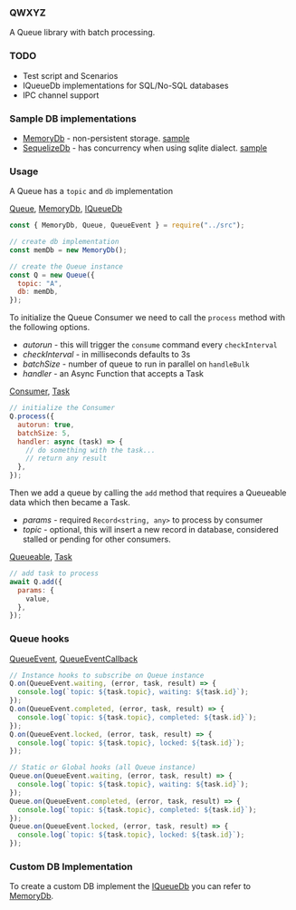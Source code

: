 ### QWXYZ

A Queue library with batch processing.

### TODO

- Test script and Scenarios
- IQueueDb implementations for SQL/No-SQL databases
- IPC channel support

### Sample DB implementations

- [MemoryDb](./src/implementations/db-in-memory.ts) - non-persistent storage. [sample](./sample/scenarios/q-consumer.ts)
- [SequelizeDb](./sample/implementations/db-sequelize.ts) - has concurrency when using sqlite dialect. [sample](./sample/scenarios/q-sequelize.ts)

### Usage

A Queue has a `topic` and `db` implementation

[Queue](./src/implementations/queue.ts),
[MemoryDb](./src/implementations/db-in-memory.ts),
[IQueueDb](./src/interfaces/IQueueDb.ts)

```js
const { MemoryDb, Queue, QueueEvent } = require("../src");

// create db implementation
const memDb = new MemoryDb();

// create the Queue instance
const Q = new Queue({
  topic: "A",
  db: memDb,
});
```

To initialize the Queue Consumer we need to call the `process` method with the following options.

- _autorun_ - this will trigger the `consume` command every `checkInterval`
- _checkInterval_ - in milliseconds defaults to 3s
- _batchSize_ - number of queue to run in parallel on `handleBulk`
- _handler_ - an Async Function that accepts a Task

[Consumer](./src/implementations/consumer.ts),
[Task](./src/implementations/task.ts)

```js
// initialize the Consumer
Q.process({
  autorun: true,
  batchSize: 5,
  handler: async (task) => {
    // do something with the task...
    // return any result
  },
});
```

Then we add a queue by calling the `add` method that requires a Queueable data which then became a Task.

- _params_ - required `Record<string, any>` to process by consumer
- _topic_ - optional, this will insert a new record in database, considered stalled or pending for other consumers.

[Queueable](./src/types/dto.ts),
[Task](./src/implementations/task.ts)

```js
// add task to process
await Q.add({
  params: {
    value,
  },
});
```

### Queue hooks

[QueueEvent](./src/types/enums.ts),
[QueueEventCallback](./src/interfaces/IQueue.ts)

```js
// Instance hooks to subscribe on Queue instance
Q.on(QueueEvent.waiting, (error, task, result) => {
  console.log(`topic: ${task.topic}, waiting: ${task.id}`);
});
Q.on(QueueEvent.completed, (error, task, result) => {
  console.log(`topic: ${task.topic}, completed: ${task.id}`);
});
Q.on(QueueEvent.locked, (error, task, result) => {
  console.log(`topic: ${task.topic}, locked: ${task.id}`);
});

// Static or Global hooks (all Queue instance)
Queue.on(QueueEvent.waiting, (error, task, result) => {
  console.log(`topic: ${task.topic}, waiting: ${task.id}`);
});
Queue.on(QueueEvent.completed, (error, task, result) => {
  console.log(`topic: ${task.topic}, completed: ${task.id}`);
});
Queue.on(QueueEvent.locked, (error, task, result) => {
  console.log(`topic: ${task.topic}, locked: ${task.id}`);
});
```

### Custom DB Implementation

To create a custom DB implement the [IQueueDb](./src/interfaces/IQueueDb.ts) you can refer to [MemoryDb](./src//implementations/db-in-memory.ts).
